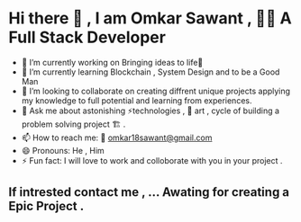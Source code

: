 # Hi there 👋 , I am Omkar Sawant , 👨‍💻 A Full Stack Developer

- 🔭 I’m currently working on Bringing ideas to life🌲
- 🌱 I’m currently learning Blockchain , System Design and to be a Good Man
- 👯 I’m looking to collaborate on creating diffrent unique projects applying my knowledge to full potential and learning from experiences.
- 💬 Ask me about astonishing ⚡technologies , 🎨 art , cycle of building a problem solving project 🏗 .
- 📫 How to reach me: 📧 omkar18sawant@gmail.com 
- 😄 Pronouns: He , Him 
- ⚡ Fun fact: I will love to work and colloborate with you in your project .
## If intrested contact me , ... Awating for creating a Epic Project . 
